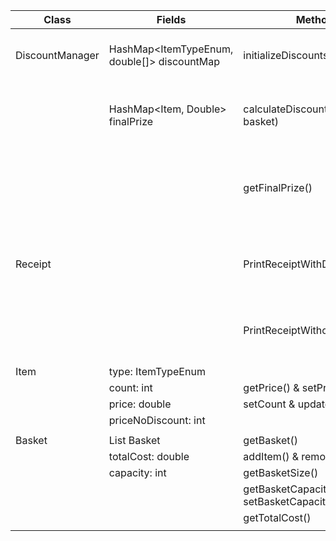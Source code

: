 | Class           	| Fields                                      	| Methods                                   	| Output                	| Explanation                                             	|
|-----------------	|---------------------------------------------	|-------------------------------------------	|-----------------------	|---------------------------------------------------------	|
| DiscountManager 	| HashMap<ItemTypeEnum, double[]> discountMap 	| initializeDiscounts()                     	|                       	| Puts all discounts into the hashmap                     	|
|                 	| HashMap<Item, Double> finalPrize            	| calculateDiscount(Basket basket)          	| double                	| returns a discount amount of all items in cart          	|
|                 	|                                             	| getFinalPrize()                           	| HashMap<Item, Double> 	| returns an map of discounted items with discount amount 	|
|                 	|                                             	|                                           	|                       	|                                                         	|
| Receipt         	|                                             	| PrintReceiptWithDiscounts()               	|                       	| prints nicely formatted receipt showing discounts       	|
|                 	|                                             	| PrintReceiptWithoutDiscounts()            	|                       	| prints nicely formatted receipt without any discounts   	|
| Item            	| type: ItemTypeEnum                          	|                                           	|                       	|                                                         	|
|                 	| count: int                                  	| getPrice() & setPrice()                   	|                       	|                                                         	|
|                 	| price: double                               	| setCount & updateCount()                  	|                       	|                                                         	|
|                 	| priceNoDiscount: int                        	|                                           	|                       	|                                                         	|
|                 	|                                             	|                                           	|                       	|                                                         	|
| Basket          	| List<Item> Basket                           	| getBasket()                               	|                       	|                                                         	|
|                 	| totalCost: double                           	| addItem() & removeItem()                  	|                       	|                                                         	|
|                 	| capacity: int                               	| getBasketSize()                           	|                       	|                                                         	|
|                 	|                                             	| getBasketCapacity() & setBasketCapacity() 	|                       	|                                                         	|
|                 	|                                             	| getTotalCost()                            	|                       	|                                                         	|
|                 	|                                             	|                                           	|                       	|                                                         	|